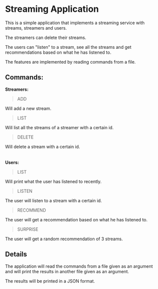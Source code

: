 # Streaming Application

This is a simple application that implements a streaming service with streams, streamers and users.


The streamers can delete their streams.


The users can "listen" to a stream, see all the streams and get recommendations based on what he has listened to.


The features are implemented by reading commands from a file.


## Commands:

**Streamers:**
 

>ADD



Will add a new stream.


>LIST


Will list all the streams of a streamer with a certain id.
 

>DELETE


Will delete a stream with a certain id.
\
\
\
**Users:**

>LIST
 

Will print what the user has listened to recently.


>LISTEN

The user will listen to a stream with a certain id.


>RECOMMEND


The user will get a recommendation based on what he has listened to.

>SURPRISE

The user will get a random recommendation of 3 streams.

## Details

The application will read the commands from a file given as an argument and will print the results in another file given as an argument.

The results will be printed in a JSON format.